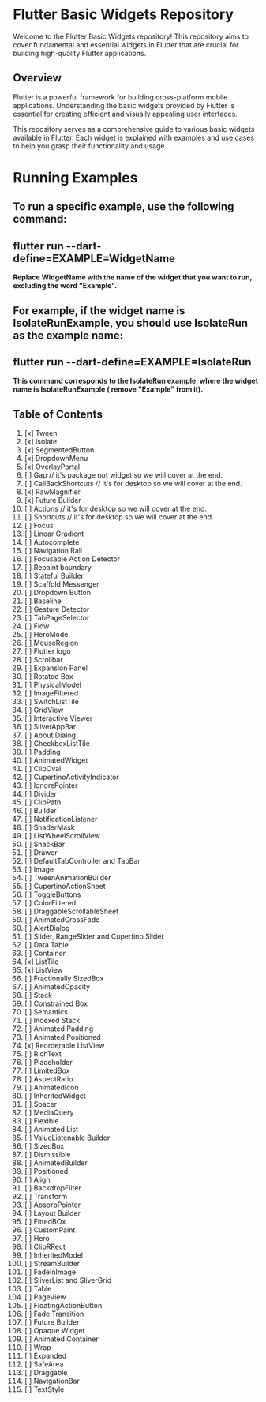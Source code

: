 # Flutter Basic Widgets Repository

Welcome to the Flutter Basic Widgets repository! This repository aims to cover fundamental and
essential widgets in Flutter that are crucial for building high-quality Flutter applications.

## Overview

Flutter is a powerful framework for building cross-platform mobile applications. Understanding the
basic widgets provided by Flutter is essential for creating efficient and visually appealing user
interfaces.

This repository serves as a comprehensive guide to various basic widgets available in Flutter. Each
widget is explained with examples and use cases to help you grasp their functionality and usage.

# **Running Examples**

## **To run a specific example, use the following command:**

## flutter run --dart-define=EXAMPLE=WidgetName

**Replace WidgetName with the name of the widget that you want to run, excluding the word "Example".**

## For example, if the widget name is IsolateRunExample, you should use IsolateRun as the example name:

## **flutter run --dart-define=EXAMPLE=IsolateRun**

**This command corresponds to the IsolateRun example, where the widget name is IsolateRunExample (
remove "Example" from it).**

## Table of Contents

1. [x] Tween
2. [x] Isolate
3. [x] SegmentedButton
4. [x] DropdownMenu
5. [x] OverlayPortal
6. [ ] Gap // it's package not widget so we will cover at the end.
7. [ ] CallBackShortcuts // it's for desktop so we will cover at the end.
8. [x] RawMagnifier
9. [x] Future Builder
10. [ ] Actions // it's for desktop so we will cover at the end.
11. [ ] Shortcuts // it's for desktop so we will cover at the end.
12. [ ] Focus
13. [ ] Linear Gradient
14. [ ] Autocomplete
15. [ ] Navigation Rail
16. [ ] Focusable Action Detector
17. [ ] Repaint boundary
18. [ ] Stateful Builder
19. [ ] Scaffold Messenger
20. [ ] Dropdown Button
21. [ ] Baseline
22. [ ] Gesture Detector
23. [ ] TabPageSelector
24. [ ] Flow
25. [ ] HeroMode
26. [ ] MouseRegion
27. [ ] Flutter logo
28. [ ] Scrollbar
29. [ ] Expansion Panel
30. [ ] Rotated Box
31. [ ] PhysicalModel
32. [ ] ImageFiltered
33. [ ] SwitchListTile
34. [ ] GridView
35. [ ] Interactive Viewer
36. [ ] SliverAppBar
37. [ ] About Dialog
38. [ ] CheckboxListTile
39. [ ] Padding
40. [ ] AnimatedWidget
41. [ ] ClipOval
42. [ ] CupertinoActivityIndicator
43. [ ] IgnorePointer
44. [ ] Divider
45. [ ] ClipPath
46. [ ] Builder
47. [ ] NotificationListener
48. [ ] ShaderMask
49. [ ] ListWheelScrollView
50. [ ] SnackBar
51. [ ] Drawer
52. [ ] DefaultTabController and TabBar
53. [ ] Image
54. [ ] TweenAnimationBuilder
55. [ ] CupertinoActionSheet
56. [ ] ToggleButtons
57. [ ] ColorFiltered
58. [ ] DraggableScrollableSheet
59. [ ] AnimatedCrossFade
60. [ ] AlertDialog
61. [ ] Slider, RangeSlider and Cupertino Slider
62. [ ] Data Table
63. [ ] Container
64. [x] ListTile
65. [x] ListView
66. [ ] Fractionally SizedBox
67. [ ] AnimatedOpacity
68. [ ] Stack
69. [ ] Constrained Box
70. [ ] Semantics
71. [ ] Indexed Stack
72. [ ] Animated Padding
73. [ ] Animated Positioned
74. [x] Reorderable ListView
75. [ ] RichText
76. [ ] Placeholder
77. [ ] LimitedBox
78. [ ] AspectRatio
79. [ ] AnimatedIcon
80. [ ] InheritedWidget
81. [ ] Spacer
82. [ ] MediaQuery
83. [ ] Flexible
84. [ ] Animated List
85. [ ] ValueListenable Builder
86. [ ] SizedBox
87. [ ] Dismissible
88. [ ] AnimatedBuilder
89. [ ] Positioned
90. [ ] Align
91. [ ] BackdropFilter
92. [ ] Transform
93. [ ] AbsorbPointer
94. [ ] Layout Builder
95. [ ] FittedBOx
96. [ ] CustomPaint
97. [ ] Hero
98. [ ] ClipRRect
99. [ ] InheritedModel
100. [ ] StreamBuilder
101. [ ] FadeInImage
102. [ ] SliverList and SliverGrid
103. [ ] Table
104. [ ] PageView
105. [ ] FloatingActionButton
106. [ ] Fade Transition
107. [ ] Future Builder
108. [ ] Opaque Widget
109. [ ] Animated Container
110. [ ] Wrap
111. [ ] Expanded
112. [ ] SafeArea
113. [ ] Draggable
114. [ ] NavigationBar
115. [ ] TextStyle